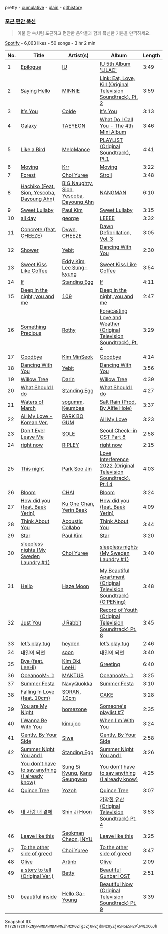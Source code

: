 pretty - [cumulative](/playlists/cumulative/37i9dQZF1DWSvk1AxYsbvo.md) - [plain](/playlists/plain/37i9dQZF1DWSvk1AxYsbvo) - [githistory](https://github.githistory.xyz/mackorone/spotify-playlist-archive/blob/main/playlists/plain/37i9dQZF1DWSvk1AxYsbvo)

### [포근 편안 폭신](https://open.spotify.com/playlist/37i9dQZF1DWSvk1AxYsbvo)

> 이불 안 속처럼 포근하고 편안한 음악들과 함께 폭신한 기분을 만끽하세요.

[Spotify](https://open.spotify.com/user/spotify) - 6,063 likes - 50 songs - 3 hr 2 min

| No. | Title | Artist(s) | Album | Length |
|---|---|---|---|---|
| 1 | [Epilogue](https://open.spotify.com/track/6rcwrRWKyjaFyUL8b8GlIJ) | [IU](https://open.spotify.com/artist/3HqSLMAZ3g3d5poNaI7GOU) | [IU 5th Album 'LILAC'](https://open.spotify.com/album/01dPJcwyht77brL4JQiR8R) | 3:49 |
| 2 | [Saying Hello](https://open.spotify.com/track/0iLX5STkl07zjT4sO8dadX) | [MINNIE](https://open.spotify.com/artist/2pHkxVNynHBwQHhGaoBIXX) | [Link: Eat, Love, Kill \(Original Television Soundtrack\), Pt\. 2](https://open.spotify.com/album/6lkiYHR4LUv13f0yuXSf2D) | 3:59 |
| 3 | [It′s You](https://open.spotify.com/track/23PyDwW8pLgDsjpyFdjYgj) | [Colde](https://open.spotify.com/artist/3VQDqjQ4wJyw8PzpGdlZpB) | [It′s You](https://open.spotify.com/album/5wPEtP41dY7dqF3GcLBlfC) | 3:13 |
| 4 | [Galaxy](https://open.spotify.com/track/41O17Xo25mbbvay3AOHC8C) | [TAEYEON](https://open.spotify.com/artist/3qNVuliS40BLgXGxhdBdqu) | [What Do I Call You \- The 4th Mini Album](https://open.spotify.com/album/70XJeDlFe1LmZo1lyFKyq3) | 3:46 |
| 5 | [Like a Bird](https://open.spotify.com/track/7qNGHALgM8RPLQDGVt6rok) | [MeloMance](https://open.spotify.com/artist/6k4r73Wq8nhkCDoUsECL1e) | [PLAYLIST \(Original Soundtrack\), Pt.1](https://open.spotify.com/album/1jXIHAXoA7oz18tsTh4jw4) | 4:41 |
| 6 | [Moving](https://open.spotify.com/track/4jzNb4SziJCRL7K7dVimn7) | [Krr](https://open.spotify.com/artist/2wCEpu2tMAildqH0BrJNT7) | [Moving](https://open.spotify.com/album/0T2md2tJWwA35Wl2EFHbiH) | 3:22 |
| 7 | [Forest](https://open.spotify.com/track/33xRp6ZX1DKraRFHR9ZDck) | [Choi Yuree](https://open.spotify.com/artist/6qvVoPGEqNCyYSjYCgfV1v) | [Stroll](https://open.spotify.com/album/2zTRBl0d9LGCNwuwlf63Wx) | 3:48 |
| 8 | [Hachiko \(Feat\. Sion, Yescoba, Dayoung Ahn\)](https://open.spotify.com/track/4MrCH9VqTyEKmeXQ7m6Geh) | [BIG Naughty](https://open.spotify.com/artist/7cEaNXXTHx3LokbjUUyHal), [Sion](https://open.spotify.com/artist/2dEBKqLtvdFTnPcwpWEw0r), [Yescoba](https://open.spotify.com/artist/5FifK2T7KEKatsWO6WxkS6), [Dayoung Ahn](https://open.spotify.com/artist/1NkurDnX4s44yi7n57Mooz) | [NANGMAN](https://open.spotify.com/album/2hBJR1SQ4cGDjGTCY6eV8m) | 6:10 |
| 9 | [Sweet Lullaby](https://open.spotify.com/track/1NHf1Nuumrgje7lmuM2QVY) | [Paul Kim](https://open.spotify.com/artist/4qRXrzUmdy3p33lgvJEzdv) | [Sweet Lullaby](https://open.spotify.com/album/65RzyhETVL6M4MmdMRcM5X) | 3:15 |
| 10 | [all day](https://open.spotify.com/track/4Y8J7oYuDjYfj1dKaiIhBq) | [george](https://open.spotify.com/artist/2pRZp2WxvnWWiSPcSSYkNV) | [LEEEE](https://open.spotify.com/album/2oosC0NuRLprOFIN87SpYE) | 3:32 |
| 11 | [Concrete \(feat\. CHEEZE\)](https://open.spotify.com/track/1lQGsABYCrdPuzzdrgkeoS) | [Dvwn](https://open.spotify.com/artist/6WWUJGBY4ETAE22tRmgJ8b), [CHEEZE](https://open.spotify.com/artist/6NdzNrBP8Jbhzp6h7yojht) | [Dawn Defibrillation, Vol\. 3](https://open.spotify.com/album/2xcQMwlQVpYtz52pzpLEJI) | 3:05 |
| 12 | [Shower](https://open.spotify.com/track/55DF2HAjfwN52aHQwIT5gO) | [Yebit](https://open.spotify.com/artist/7zdCvtTQdMCj37CuQxkyQf) | [Dancing With You](https://open.spotify.com/album/0pCcUdeFSd2j7BhVvUP8HS) | 2:30 |
| 13 | [Sweet Kiss Like Coffee](https://open.spotify.com/track/2M0c6RddlHFOHPKwxfqMlW) | [Eddy Kim](https://open.spotify.com/artist/1sVSMPPNMMSZ7cQNfbvMOe), [Lee Sung\-kyung](https://open.spotify.com/artist/71GtNPltMLFyPOXCfZf0TF) | [Sweet Kiss Like Coffee](https://open.spotify.com/album/2UShff7ibk9SW5BuaMsXE5) | 3:54 |
| 14 | [If](https://open.spotify.com/track/3go56fUuNPhwvZifMuTnpJ) | [Standing Egg](https://open.spotify.com/artist/6a3Mfrn2XBR1DfPg1QGa1d) | [If](https://open.spotify.com/album/5M7zOeOjBLJDQaSkDotiH5) | 4:11 |
| 15 | [Deep in the night, you and me](https://open.spotify.com/track/0ytGKS7VQwOeviYgqjwgUY) | [109](https://open.spotify.com/artist/1M2Yug6EvJTlraF6ewM9Oh) | [Deep in the night, you and me](https://open.spotify.com/album/2HmxJAWEQLr6g2IIZ8DnXQ) | 2:47 |
| 16 | [Something Precious](https://open.spotify.com/track/7yoqiaAawHktS5Gao5rzLO) | [Rothy](https://open.spotify.com/artist/0jUn8CXobOt0IixyR72una) | [Forecasting Love and Weather \(Original Television Soundtrack\), Pt\. 4](https://open.spotify.com/album/5wEeXyJVwgTvVis9XPOs7Q) | 3:29 |
| 17 | [Goodbye](https://open.spotify.com/track/01xHwwkwASfIfuO7tzCwli) | [Kim MinSeok](https://open.spotify.com/artist/3CHn74oCO6xiThDGQcDMeA) | [Goodbye](https://open.spotify.com/album/2fIKo8rgZyUXBQswQdeHcK) | 4:14 |
| 18 | [Dancing With You](https://open.spotify.com/track/7g8LSPXjUmNi3433qYyTOT) | [Yebit](https://open.spotify.com/artist/7zdCvtTQdMCj37CuQxkyQf) | [Dancing With You](https://open.spotify.com/album/0pCcUdeFSd2j7BhVvUP8HS) | 3:56 |
| 19 | [Willow Tree](https://open.spotify.com/track/5rT4CDlXDE0IHXCPspWjic) | [Darin](https://open.spotify.com/artist/3NeWfnkjhDK8umjBipcf5W) | [Willow Tree](https://open.spotify.com/album/1LKOq183x8IFXn6KRcUd3B) | 4:39 |
| 20 | [What Should I do](https://open.spotify.com/track/4ARhTCA10vYH49DceecURl) | [Standing Egg](https://open.spotify.com/artist/6a3Mfrn2XBR1DfPg1QGa1d) | [What Should I do](https://open.spotify.com/album/4uJHtqDoEdNtRYxCmLMURt) | 4:27 |
| 21 | [Waters of March](https://open.spotify.com/track/6ZAdaChu9ukRHdWARdTWIS) | [sogumm](https://open.spotify.com/artist/50x9jHrP6wy9fo3jK5pNqS), [Keumbee](https://open.spotify.com/artist/1NwyafFmvijU7E9b1PjgQm) | [Salt Rain \(Prod\. By Alfie Hole\)](https://open.spotify.com/album/2PQIXQNasV6iN55iAMNccn) | 3:37 |
| 22 | [All My Love \- Korean Ver.](https://open.spotify.com/track/7tBopxC7AwomZnU7KuKF9u) | [PARK BO GUM](https://open.spotify.com/artist/3wkl0GrYTJjWoTmGAJRosv) | [All My Love](https://open.spotify.com/album/0i4ymIcTfqV6virrQYNAat) | 3:23 |
| 23 | [Don't Ever Leave Me](https://open.spotify.com/track/6uxdpSep0dmUqN5iv3XGAs) | [SOLE](https://open.spotify.com/artist/6naXFodImN2DwRmKCQHAUt) | [Seoul Check\-in OST Part 8](https://open.spotify.com/album/7l6dDeN2rIh2t4QHx2Trf5) | 2:58 |
| 24 | [right now](https://open.spotify.com/track/1nEHkqPpdcYimQBcksbpFe) | [RIPLEY](https://open.spotify.com/artist/226NgMhCe19mK7xFekn3TZ) | [right now](https://open.spotify.com/album/0outmoEBf1z970iFwCEPBs) | 2:15 |
| 25 | [This night](https://open.spotify.com/track/4TpvzMWFgeIU188OdlNhGh) | [Park Soo Jin](https://open.spotify.com/artist/2u5C3Wks2FJrz5N86nNiXT) | [Love Interference 2022 \(Original Television Soundtrack\), Pt.14](https://open.spotify.com/album/4lpNUxhIWHe91XS8evCBXF) | 4:03 |
| 26 | [Bloom](https://open.spotify.com/track/7IElhPx2i4MjnVgzOZVqrB) | [CHAI](https://open.spotify.com/artist/0zNxCxEjUGAsb6ygZd27fC) | [Bloom](https://open.spotify.com/album/1IXM5QxiYDAd4BwCUxOg95) | 3:24 |
| 27 | [How did you \(feat\. Baek Yerin\)](https://open.spotify.com/track/2mVb3RIBLffHQsauvkHBuf) | [Ku One Chan](https://open.spotify.com/artist/6ClAFFqc8VEOKSGTrvy8V5), [Yerin Baek](https://open.spotify.com/artist/6dhfy4ByARPJdPtMyrUYJK) | [How did you \(feat\. Baek Yerin\)](https://open.spotify.com/album/1QAenbdPhvPmioXem29cTV) | 4:09 |
| 28 | [Think About You](https://open.spotify.com/track/0cjBJptR0O4Y0ESQoXXzFH) | [Acoustic Collabo](https://open.spotify.com/artist/0rMd7FdvwwxKrFEsQ1hC7G) | [Think About You](https://open.spotify.com/album/2NunoRHmbtwi6dJ98e0qAp) | 3:44 |
| 29 | [Star](https://open.spotify.com/track/7GGTWjlLnoDIm9DMY9I9cI) | [Paul Kim](https://open.spotify.com/artist/4qRXrzUmdy3p33lgvJEzdv) | [Star](https://open.spotify.com/album/2ZEpVzbFGcMGBXuYRdYVE7) | 3:20 |
| 30 | [sleepless nights \(My Sweden Laundry \#1\)](https://open.spotify.com/track/4gOx9XctmKHQ42ytfKNbiC) | [Choi Yuree](https://open.spotify.com/artist/6qvVoPGEqNCyYSjYCgfV1v) | [sleepless nights \(My Sweden Laundry \#1\)](https://open.spotify.com/album/4U33ucPMfJMmaMo0SA6kqd) | 3:40 |
| 31 | [Hello](https://open.spotify.com/track/2XeZwMyRKG9vSvTLq7Y40Z) | [Haze Moon](https://open.spotify.com/artist/5qWj6gxjgEq3Ut7QKG1Wjd) | [My Beautiful Apartment \(Original Television Soundtrack\) \(O′PENing\)](https://open.spotify.com/album/1t9pAo9XneaecUx94i27ms) | 3:48 |
| 32 | [Just You](https://open.spotify.com/track/0tZikH1DN7ozvJbObBbBu9) | [J Rabbit](https://open.spotify.com/artist/4Imsd61cGosmAFBaMLtl4G) | [Record of Youth \(Original Television Soundtrack\) Pt\. 8](https://open.spotify.com/album/447N7ppCfmPhtj9vULuQpt) | 3:45 |
| 33 | [let’s play tug](https://open.spotify.com/track/2D4ePOWVxw7LVFY1NNAAca) | [heyden](https://open.spotify.com/artist/2ZIDhUnok7DtASQi5blDnE) | [let’s play tug](https://open.spotify.com/album/58dDHLjbbAYjwsKnxnTSuR) | 2:46 |
| 34 | [내일이 되면](https://open.spotify.com/track/6PMHyBLXJft4jmxdCjgmta) | [soon](https://open.spotify.com/artist/1G3jhXJfaqMfNojx7SxDcW) | [내일이 되면](https://open.spotify.com/album/06P2vAqOGRpEgvs1eUrIyz) | 3:40 |
| 35 | [Bye \(feat\. LeeHi\)](https://open.spotify.com/track/4DnMtsF3UfkGys5DwjU3BH) | [Kim Oki](https://open.spotify.com/artist/1Z8Khxem5wcnSoH3WpwMbF), [LeeHi](https://open.spotify.com/artist/7cVZApDoQZpS447nHTsNqu) | [Greeting](https://open.spotify.com/album/3nsi8ersP7BvMbA7Qrh5m6) | 6:40 |
| 36 | [OceanooM∘☽](https://open.spotify.com/track/6BlMjy03nLmO7s60Ql1Uc2) | [MAKTUB](https://open.spotify.com/artist/0frNU3rG4ltOP4GNBA1g4j) | [OceanooM∘☽](https://open.spotify.com/album/7DuHhV2JLZRN36IpeQ8Jcq) | 3:25 |
| 37 | [Summer Festa](https://open.spotify.com/track/48FmyTNts7wIojfB3NxDfR) | [NavyQuokka](https://open.spotify.com/artist/0NboRG7IHfknCcdBSdIrxW) | [Summer Festa](https://open.spotify.com/album/014u0JnJJYVQCpxVSQ9awM) | 3:10 |
| 38 | [Falling In Love \(feat\. 10cm\)](https://open.spotify.com/track/5dPYuKs7KoMjR1DQU2mpOX) | [SORAN](https://open.spotify.com/artist/7eZGd0sv1TxpOwzyKc9P4R), [10cm](https://open.spotify.com/artist/6zn0ihyAApAYV51zpXxdEp) | [CAKE](https://open.spotify.com/album/1kh0R6MwB7zY10hWurPwX8) | 3:28 |
| 39 | [You are My Night](https://open.spotify.com/track/3PJBhDdXm8Ew3zAx6zmWnZ) | [homezone](https://open.spotify.com/artist/31hDouD40df6TsqnZZpNAK) | [Someone's playlist \#7](https://open.spotify.com/album/0Su2ElnouXgBIHYvbDr7em) | 2:35 |
| 40 | [I Wanna Be With You](https://open.spotify.com/track/4BRllgokpqghTc6b52mDMa) | [kimujoo](https://open.spotify.com/artist/73uqvuVKEZuS1oWupN2Btf) | [When I'm With You](https://open.spotify.com/album/08tAEJdZVHvS1I9RzZZaxp) | 3:24 |
| 41 | [Gently, By Your Side](https://open.spotify.com/track/50tE4kVgb6E6StIU8aXIiZ) | [Siwa](https://open.spotify.com/artist/65h2inEcodauMEbyfodXdM) | [Gently, By Your Side](https://open.spotify.com/album/2EThyE3VDQbA0LkMgyVoqI) | 2:58 |
| 42 | [Summer Night You and I](https://open.spotify.com/track/1zCRu6ONQa4FCADwoZnHuI) | [Standing Egg](https://open.spotify.com/artist/6a3Mfrn2XBR1DfPg1QGa1d) | [Summer Night You and I](https://open.spotify.com/album/2vo3nvT5oqGlEHGbh1QvhO) | 3:26 |
| 43 | [You don't have to say anything \(I already know\)](https://open.spotify.com/track/1uJbJ78IbBgmntxPk5bptX) | [Sung Si Kyung](https://open.spotify.com/artist/7jFUYMpMUBDL4JQtMZ5ilc), [Kang Seungwon](https://open.spotify.com/artist/48DsjCcpYJQWi5fulzyuBm) | [You don't have to say anything \(I already know\)](https://open.spotify.com/album/6EloN2Ba66hvq5yLrueBrC) | 4:25 |
| 44 | [Quince Tree](https://open.spotify.com/track/3GRm8zn22TL98gEZTweXRu) | [Yozoh](https://open.spotify.com/artist/2Y6RMrspOMXAYSD4U57qS7) | [Quince Tree](https://open.spotify.com/album/24fa0DG8OcGW2U9A0V2vbF) | 3:07 |
| 45 | [내 사랑 내 곁에](https://open.spotify.com/track/77odrU6Z94fsXryPiPf7P7) | [Shin Ji Hoon](https://open.spotify.com/artist/0RpcAXbMHCcEEurjyHvuyg) | [기막힌 유산 \(Original Television Soundtrack\) Pt\. 4](https://open.spotify.com/album/0gSEdT5M23E5utrxIofSBY) | 3:53 |
| 46 | [Leave like this](https://open.spotify.com/track/1DjihD1VQAuuaRaMDOKOjy) | [Seokman Cheon](https://open.spotify.com/artist/5KoLNvPbAWGHVOCXwam9T0), [INYU](https://open.spotify.com/artist/3DGTTI7kUEwQUoBOykiS0t) | [Leave like this](https://open.spotify.com/album/6FQObmvOZQ9MXzRddnhUkJ) | 3:25 |
| 47 | [To the other side of greed](https://open.spotify.com/track/0DnSCHrXkoJgjvmZMtJiSz) | [Choi Yuree](https://open.spotify.com/artist/6qvVoPGEqNCyYSjYCgfV1v) | [To the other side of greed](https://open.spotify.com/album/3BIiz6Akrive4laESm0Eip) | 3:47 |
| 48 | [Olive](https://open.spotify.com/track/2sWmwFczvN8pglDFCNEdOv) | [Artinb](https://open.spotify.com/artist/5t7WiBzx4KeS4VZg9dZ6Kp) | [Olive](https://open.spotify.com/album/0lHVbBbazLwjjE3yYnJoDL) | 2:09 |
| 49 | [a story to tell \(Original Ver.\)](https://open.spotify.com/track/7s1qstK42U47xyFOJHiqhH) | [Betty](https://open.spotify.com/artist/3BakCONT5qkN5wyybtOUhW) | [Beautiful GunbarI OST](https://open.spotify.com/album/6J9aBraciskBz10VIcOwo5) | 2:51 |
| 50 | [beautiful inside](https://open.spotify.com/track/1bxzxAOlqll6JIAeEZEINR) | [Hello Ga\-Young](https://open.spotify.com/artist/1yewRvlKGWmNRHOSGgiRRo) | [Beautiful Now \(Original Television Soundtrack\) Pt\. 9](https://open.spotify.com/album/2X9zquczSyputp24lpjLkr) | 3:39 |

Snapshot ID: `MTY2NTYzOTk2NywwMDAwMDAwMGZhMzM0ZTg3ZjUwZjdmNzUyZjA5NGE5N2VlNWIxOGJh`
